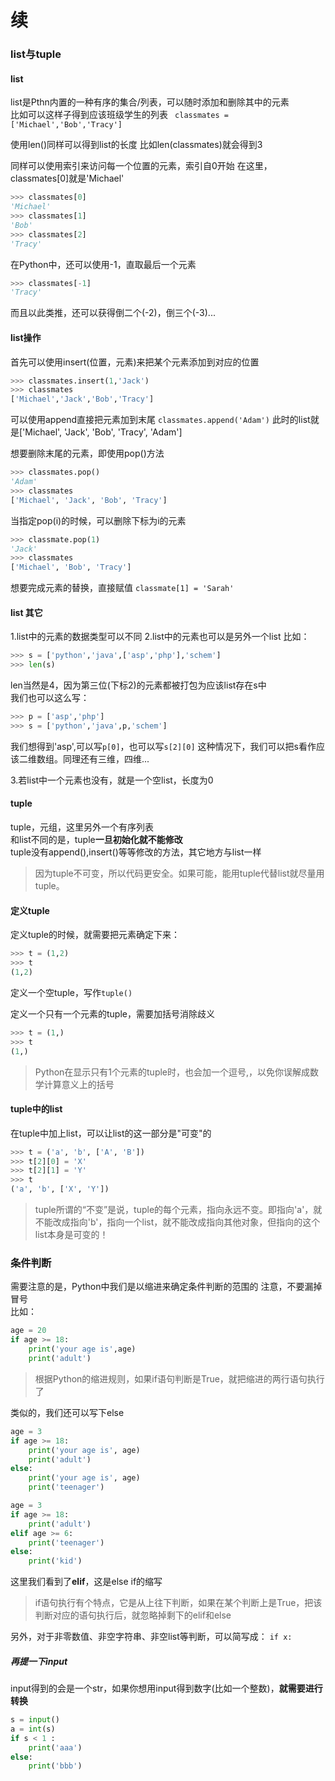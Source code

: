 # 续
### list与tuple
#### list
list是Pthn内置的一种有序的集合/列表，可以随时添加和删除其中的元素   
比如可以这样子得到应该班级学生的列表
``` classmates = ['Michael','Bob','Tracy']```    

使用len()同样可以得到list的长度 
比如len(classmates)就会得到3 

同样可以使用索引来访问每一个位置的元素，索引自0开始 
在这里，classmates[0]就是'Michael'   
```Python
>>> classmates[0]
'Michael'
>>> classmates[1]
'Bob'
>>> classmates[2]
'Tracy'
``` 

在Python中，还可以使用-1，直取最后一个元素  
```Python
>>> classmates[-1]
'Tracy'
``` 

而且以此类推，还可以获得倒二个(-2)，倒三个(-3)...

#### list操作
首先可以使用insert(位置，元素)来把某个元素添加到对应的位置  
```Python
>>> classmates.insert(1,'Jack')
>>> classmates
['Michael','Jack','Bob','Tracy']
```

可以使用append直接把元素加到末尾
```classmates.append('Adam')```
此时的list就是['Michael', 'Jack', 'Bob', 'Tracy', 'Adam']

想要删除末尾的元素，即使用pop()方法 
```Python
>>> classmates.pop()
'Adam'
>>> classmates
['Michael', 'Jack', 'Bob', 'Tracy']
``` 

当指定pop(i)的时候，可以删除下标为i的元素   
```Python
>>> classmate.pop(1)
'Jack'
>>> classmates
['Michael', 'Bob', 'Tracy']
```

想要完成元素的替换，直接赋值
```classmate[1] = 'Sarah' ```

#### list 其它
1.list中的元素的数据类型可以不同
2.list中的元素也可以是另外一个list
比如：
```Python
>>> s = ['python','java',['asp','php'],'schem']
>>> len(s)
```
len当然是4，因为第三位(下标2)的元素都被打包为应该list存在s中    
我们也可以这么写：
```Python
>>> p = ['asp','php']
>>> s = ['python','java',p,'schem']
```

我们想得到'asp',可以写```p[0]```，也可以写```s[2][0]``` 
这种情况下，我们可以把s看作应该二维数组。同理还有三维，四维...  

3.若list中一个元素也没有，就是一个空list，长度为0   

#### tuple
tuple，元组，这里另外一个有序列表   
和list不同的是，tuple**一旦初始化就不能修改**   
tuple没有append(),insert()等等修改的方法，其它地方与list一样    

>因为tuple不可变，所以代码更安全。如果可能，能用tuple代替list就尽量用tuple。    

#### 定义tuple
定义tuple的时候，就需要把元素确定下来：
```Python
>>> t = (1,2)
>>> t
(1,2)
```

定义一个空tuple，写作```tuple()```  

定义一个只有一个元素的tuple，需要加括号消除歧义
```Python
>>> t = (1,)
>>> t
(1,)
```
>Python在显示只有1个元素的tuple时，也会加一个逗号,，以免你误解成数学计算意义上的括号

#### tuple中的list
在tuple中加上list，可以让list的这一部分是"可变"的   
```Python
>>> t = ('a', 'b', ['A', 'B'])
>>> t[2][0] = 'X'
>>> t[2][1] = 'Y'
>>> t
('a', 'b', ['X', 'Y'])
``` 

>tuple所谓的“不变”是说，tuple的每个元素，指向永远不变。即指向'a'，就不能改成指向'b'，指向一个list，就不能改成指向其他对象，但指向的这个list本身是可变的！   

### 条件判断
需要注意的是，Python中我们是以缩进来确定条件判断的范围的
注意，不要漏掉冒号      
比如：
```Python
age = 20
if age >= 18:
    print('your age is',age)
    print('adult')
```
>根据Python的缩进规则，如果if语句判断是True，就把缩进的两行语句执行了

类似的，我们还可以写下else  
```Python
age = 3
if age >= 18:
    print('your age is', age)
    print('adult')
else:
    print('your age is', age)
    print('teenager')
```

```Python
age = 3
if age >= 18:
    print('adult')
elif age >= 6:
    print('teenager')
else:
    print('kid')
```

这里我们看到了**elif**，这是else if的缩写

>if语句执行有个特点，它是从上往下判断，如果在某个判断上是True，把该判断对应的语句执行后，就忽略掉剩下的elif和else   

另外，对于非零数值、非空字符串、非空list等判断，可以简写成：
```if x:``` 

##### 再提一下input
input得到的会是一个str，如果你想用input得到数字(比如一个整数)，**就需要进行转换**   
```Python
s = input()
a = int(s)
if s < 1 :
    print('aaa')
else:
    print('bbb')
```